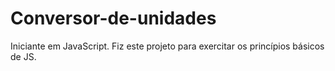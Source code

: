 # Conversor-de-unidades

Iniciante em JavaScript.
Fiz este projeto para exercitar os princípios básicos de JS.
 
